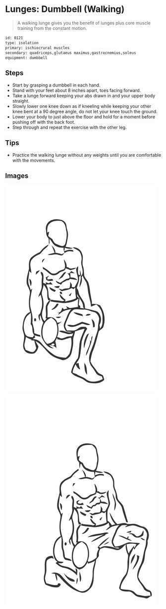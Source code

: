 # Lunges: Dumbbell (Walking)

> A walking lunge gives you the benefit of lunges plus core muscle training from the constant motion.

``` 
id: 0121 
type: isolation 
primary: ischiocrural muscles 
secondary: quadriceps,glutaeus maximus,gastrocnemius,soleus 
equipment: dumbbell 
``` 


## Steps


 - Start by grasping a dumbbell in each hand.
 - Stand with your feet about 8 inches apart, toes facing forward.
 - Take a lunge forward keeping your abs drawn in and your upper body straight.
 - Slowly lower one knee down as if kneeling while keeping your other knee bent at a 90 degree angle, do not let your knee touch the ground.
 - Lower your body to just above the floor and hold for a moment before pushing off with the back foot.
 - Step through and repeat the exercise with the other leg.

## Tips


 - Practice the walking lunge without any weights until you are comfortable with the movements.

## Images

![](./../svg/0121-relaxation.svg "")

![](./../svg/0121-tension.svg "")


